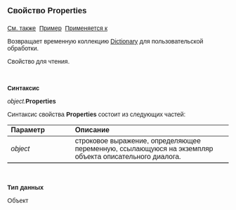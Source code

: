 <html>
<head>
<title>Описательный диалог\Properties</title>
</head>

<body>

<p><font size="4" face="Arial"><strong>Свойство Properties<br>
<br>
</strong></font><font face="Arial"><a href="../AsDialogEx.html">См. 
также</a>&nbsp;
<a href="../../Examples/E_AsDialogEx.html">Пример</a>&nbsp; <a
href="../AsDialogEx.html">Применяется к</a></font></p>

<p><font face="Arial">Возвращает временную коллекцию
<a href="../ASDOC/Properties.html">Dictionary</a> для пользовательской обработки.</font></p>

<p><font face="Arial">Свойство для чтения.</font></p>

<p class="label">&nbsp;</p>

<p class="label"><font face="Arial"><b>Синтаксис</b></font></p>

<p><font face="Arial"><em>object.</em><strong>Properties</strong></font></p>

<p><font face="Arial">Синтаксис свойства <strong>Properties</strong>
состоит из следующих частей:</font></p>

<table border="1" cellPadding="5" cols="2" frame="below" rules="rows">
<TBODY>
  <tr vAlign="top">
    <td class="label" width="29%"><font face="Arial"><b>Параметр</b></font></td>
    <td class="label" width="71%"><font face="Arial"><strong>Описание</strong></font></td>
  </tr>
  <tr>
    <td width="29%"><em><font face="Arial">object</font></em></td>
    <td width="71%"><font face="Arial">строковое выражение, 
	определяющее переменную, ссылающуюся на экземпляр объекта описательного 
	диалога.</font></td>
  </tr>
</table>

<p>&nbsp;</p>

<p class="label"><font face="Arial"><b>Тип данных</b></font></p>

<p class="label"><font face="Arial">Объект</font></p>

<p>&nbsp;</p>
</body>
</html>
